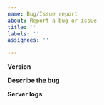 ```yaml
---
name: Bug/Issue report
about: Report a bug or issue
title: ''
labels: ''
assignees: ''

---
```

**Version**
<!-- Provide the `tag` and `commit` from Admin > Info or the Docker image tag. -->

**Describe the bug**
<!-- A clear and concise description of what the bug or issue is. -->

**Server logs**
<!-- Paste any relevant server logs of the bug/issue. Enable debug settings in `/data/config/config.json` to gather additional logs if necessary. -->
